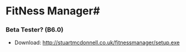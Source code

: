 # FitNess Manager#


### Beta Tester? (B6.0) ###

* Download: http://stuartmcdonnell.co.uk/fitnessmanager/setup.exe